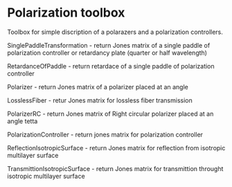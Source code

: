 # Polarization toolbox

Toolbox for simple discription of a polarazers and a polarization controllers.

SinglePaddleTransformation - return Jones matrix of a single paddle of
polarization controller or retardancy plate (quarter or half wavelength)

RetardanceOfPaddle - return retardace of a single paddle of polarization
controller

Polarizer - return Jones matrix of a polarizer placed at an angle

LosslessFiber - retur Jones matrix for lossless fiber transmission

PolarizerRC - return Jones matrix of Right circular polarizer placed at
an angle tetta

PolarizationController - return jones matrix for polarization controller

ReflectionIsotropicSurface - return Jones matrix for reflection from
isotropic multilayer surface 

TransmittionIsotropicSurface - return Jones matrix for transmittion
throught isotropic multilayer surface 